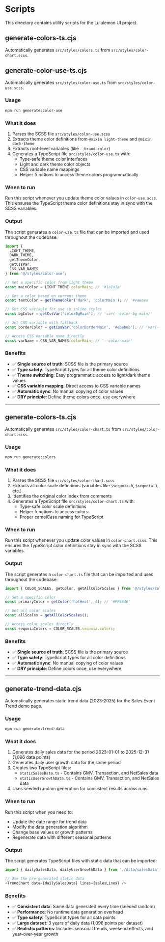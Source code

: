 # Scripts

This directory contains utility scripts for the Lululemon UI project.

## generate-colors-ts.cjs

Automatically generates `src/styles/colors.ts` from `src/styles/color-chart.scss`.

## generate-color-use-ts.cjs

Automatically generates `src/styles/color-use.ts` from `src/styles/color-use.scss`.

### Usage

```bash
npm run generate:color-use
```

### What it does

1. Parses the SCSS file `src/styles/color-use.scss`
2. Extracts theme color definitions from `@mixin light-theme` and `@mixin dark-theme`
3. Extracts root-level variables (like `--brand-color`)
4. Generates a TypeScript file `src/styles/color-use.ts` with:
   - Type-safe theme color interfaces
   - Light and dark theme color objects
   - CSS variable name mappings
   - Helper functions to access theme colors programmatically

### When to run

Run this script whenever you update theme color values in `color-use.scss`. This ensures the TypeScript theme color definitions stay in sync with the SCSS variables.

### Output

The script generates a `color-use.ts` file that can be imported and used throughout the codebase:

```typescript
import { 
  LIGHT_THEME, 
  DARK_THEME, 
  getThemeColor,
  getCssVar,
  CSS_VAR_NAMES 
} from '@/styles/color-use';

// Get a specific color from light theme
const mainColor = LIGHT_THEME.colorMain; // '#1a1a1a'

// Get a color based on current theme
const textColor = getThemeColor('dark', 'colorMain'); // '#eaeaea'

// Get CSS variable for use in inline styles
const bgColor = getCssVar('colorBgMain'); // 'var(--color-bg-main)'

// Get CSS variable with fallback
const borderColor = getCssVar('colorBorderMain', '#ebebeb'); // 'var(--color-border-main, #ebebeb)'

// Access CSS variable name directly
const varName = CSS_VAR_NAMES.colorMain; // '--color-main'
```

### Benefits

- ✅ **Single source of truth**: SCSS file is the primary source
- ✅ **Type safety**: TypeScript types for all theme color definitions
- ✅ **Theme switching**: Easy programmatic access to light/dark theme values
- ✅ **CSS variable mapping**: Direct access to CSS variable names
- ✅ **Automatic sync**: No manual copying of color values
- ✅ **DRY principle**: Define theme colors once, use everywhere

---

## generate-colors-ts.cjs

Automatically generates `src/styles/color-chart.ts` from `src/styles/color-chart.scss`.

### Usage

```bash
npm run generate:colors
```

### What it does

1. Parses the SCSS file `src/styles/color-chart.scss`
2. Extracts all color scale definitions (variables like `$sequoia-0`, `$sequoia-1`, etc.)
3. Identifies the original color index from comments
4. Generates a TypeScript file `src/styles/color-chart.ts` with:
   - Type-safe color scale definitions
   - Helper functions to access colors
   - Proper camelCase naming for TypeScript

### When to run

Run this script whenever you update color values in `color-chart.scss`. This ensures the TypeScript color definitions stay in sync with the SCSS variables.

### Output

The script generates a `color-chart.ts` file that can be imported and used throughout the codebase:

```typescript
import { COLOR_SCALES, getColor, getAllColorScales } from '@/styles/color-chart';

// Get a specific color
const primaryColor = getColor('hotHeat', 4); // '#FF4646'

// Get all color scales
const allScales = getAllColorScales();

// Access color scales directly
const sequoiaColors = COLOR_SCALES.sequoia.colors;
```

### Benefits

- ✅ **Single source of truth**: SCSS file is the primary source
- ✅ **Type safety**: TypeScript types for all color definitions
- ✅ **Automatic sync**: No manual copying of color values
- ✅ **DRY principle**: Define colors once, use everywhere

---

## generate-trend-data.cjs

Automatically generates static trend data (2023-2025) for the Sales Event Trend demo page.

### Usage

```bash
npm run generate:trend-data
```

### What it does

1. Generates daily sales data for the period 2023-01-01 to 2025-12-31 (1,096 data points)
2. Generates daily user growth data for the same period
3. Creates two TypeScript files:
   - `staticSalesData.ts` - Contains GMV, Transaction, and NetSales data
   - `staticUserGrowthData.ts` - Contains GMV, Transaction, and NetSales data
4. Uses seeded random generation for consistent results across runs

### When to run

Run this script when you need to:
- Update the date range for trend data
- Modify the data generation algorithm
- Change base values or growth patterns
- Regenerate data with different seasonal patterns

### Output

The script generates TypeScript files with static data that can be imported:

```typescript
import { dailySalesData, dailyUserGrowthData } from './data/salesData';

// Use the pre-generated static data
<TrendChart data={dailySalesData} lines={salesLines} />
```

### Benefits

- ✅ **Consistent data**: Same data generated every time (seeded random)
- ✅ **Performance**: No runtime data generation overhead
- ✅ **Type safety**: TypeScript types for all data points
- ✅ **Large dataset**: 3 years of daily data (1,096 points per dataset)
- ✅ **Realistic patterns**: Includes seasonal trends, weekend effects, and year-over-year growth

